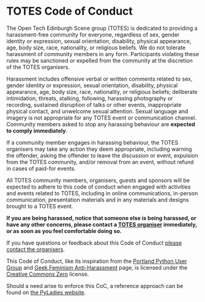 # TOTES Code of Conduct

The Open Tech Edinburgh Scene group (TOTES) is dedicated to providing a harassment-free community for everyone, regardless of sex, gender identity or expression, sexual orientation, disability, physical appearance, age, body size, race, nationality, or religious beliefs. We do not tolerate harassment of community members in any form. Participants violating these rules may be sanctioned or expelled from the community at the discretion of the TOTES organisers.

Harassment includes offensive verbal or written comments related to sex, gender identity or expression, sexual orientation, disability, physical appearance, age, body size, race, nationality, or religious beliefs; deliberate intimidation, threats, stalking, following, harassing photography or recording, sustained disruption of talks or other events, inappropriate physical contact, and unwelcome sexual attention. Sexual language and imagery is not appropriate for any TOTES event or communication channel. Community members asked to stop any harassing behaviour are **expected to comply immediately**.

If a community member engages in harassing behaviour, the TOTES organisers may take any action they deem appropriate, including warning the offender, asking the offender to leave the discussion or event, expulsion from the TOTES community, and/or removal from an event, without refund in cases of paid-for events.

All TOTES community members, organisers, guests and sponsors will be expected to adhere to this code of conduct when engaged with activities and events related to TOTES, including in online communications, in-person communication, presentation materials and in any materials and designs brought to a TOTES event.

**If you are being harassed, notice that someone else is being harassed, or have any other concerns, please contact a [TOTES organiser][totes-leaders-url] immediately, or as soon as you feel comfortable doing so.**

If you have questions or feedback about this Code of Conduct [please contact the organisers][totes-leaders-url].

This Code of Conduct, like its inspiration from the [Portland Python User Group][PDX] and [Geek Feminism Anti-Harassment][geek-feminism-AH] page, is licensed under the [Creative Commons Zero][cc-zero] license.

Should a need arise to enforce this CoC, a reference approach can be found on [the PyLadies website][pyladies-enforce].


[totes-main-url]: https://www.meetup.com/TOTES-Edinbugh/
[totes-leaders-url]: https://www.meetup.com/TOTES-Edinbugh/members/?op=leaders

[PDX]: https://www.meetup.com/pdxpython/pages/12061872/Code_of_Conduct/
[geek-feminism-AH]: https://geekfeminism.wikia.org/wiki/Conference_anti-harassment/Policy
[cc-zero]: https://creativecommons.org/publicdomain/zero/1.0/
[pyladies-enforce]: https://reshamas.github.io/managing-our-code-of-conduct/#addressing-violations
